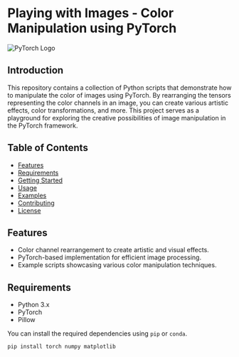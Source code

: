 # Playing with Images - Color Manipulation using PyTorch

![PyTorch Logo](https://pytorch.org/assets/images/pytorch-logo.png)

## Introduction

This repository contains a collection of Python scripts that demonstrate how to manipulate the color of images using PyTorch. By rearranging the tensors representing the color channels in an image, you can create various artistic effects, color transformations, and more. This project serves as a playground for exploring the creative possibilities of image manipulation in the PyTorch framework.

## Table of Contents

- [Features](#features)
- [Requirements](#requirements)
- [Getting Started](#getting-started)
- [Usage](#usage)
- [Examples](#examples)
- [Contributing](#contributing)
- [License](#license)

## Features

- Color channel rearrangement to create artistic and visual effects.
- PyTorch-based implementation for efficient image processing.
- Example scripts showcasing various color manipulation techniques.

## Requirements

- Python 3.x
- PyTorch
- Pillow

You can install the required dependencies using `pip` or `conda`.

```bash
pip install torch numpy matplotlib
